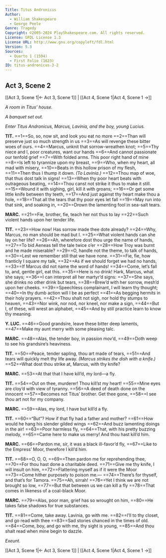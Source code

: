 ```yaml
---
Title: Titus Andronicus
Author: 
  - William Shakespeare
  - George Peele
Genre: Tragedy
Copyright: ©2005-2024 PlayShakespeare.com. All rights reserved.
License: GFDL License 1.3
License URL: http://www.gnu.org/copyleft/fdl.html
Version: 5.3
Sources:
  - Quarto 1 (1594)
  - First Folio (1623)
ID: titus-andronicus-3-2
---
```


## Act 3, Scene 2
[[Act 3, Scene 1|← Act 3, Scene 1]] | [[Act 4, Scene 1|Act 4, Scene 1 →]]

*A room in Titus’ house.*

*A banquet set out.*

*Enter Titus Andronicus, Marcus, Lavinia, and the boy, young Lucius.*

**TIT.**
==1==So, so, now sit, and look you eat no more
==2==Than will preserve just so much strength in us
==3==As will revenge these bitter woes of ours.
==4==Marcus, unknit that sorrow-wreathen knot;
==5==Thy niece and I, poor creatures, want our hands
==6==And cannot passionate our tenfold grief
==7==With folded arms. This poor right hand of mine
==8==Is left to tyrannize upon my breast,
==9==Who, when my heart, all mad with misery,
==10==Beats in this hollow prison of my flesh,
==11==Then thus I thump it down.
*(To Lavinia.)*
==12==Thou map of woe, that thus dost talk in signs!
==13==When thy poor heart beats with outrageous beating,
==14==Thou canst not strike it thus to make it still.
==15==Wound it with sighing, girl, kill it with groans;
==16==Or get some little knife between thy teeth,
==17==And just against thy heart make thou a hole,
==18==That all the tears that thy poor eyes let fall
==19==May run into that sink, and soaking in,
==20==Drown the lamenting fool in sea-salt tears.

**MARC.**
==21==Fie, brother, fie, teach her not thus to lay
==22==Such violent hands upon her tender life.

**TIT.**
==23==How now! Has sorrow made thee dote already?
==24==Why, Marcus, no man should be mad but I.
==25==What violent hands can she lay on her life?
==26==Ah, wherefore dost thou urge the name of hands,
==27==To bid Aeneas tell the tale twice o’er
==28==How Troy was burnt and he made miserable?
==29==O, handle not the theme, to talk of hands,
==30==Lest we remember still that we have none.
==31==Fie, fie, how franticly I square my talk,
==32==As if we should forget we had no hands,
==33==If Marcus did not name the word of hands!
==34==Come, let’s fall to, and, gentle girl, eat this.
==35==Here is no drink! Hark, Marcus, what she says;
==36==I can interpret all her martyr’d signs:
==37==She says, she drinks no other drink but tears,
==38==Brew’d with her sorrow, mesh’d upon her cheeks.
==39==Speechless complainant, I will learn thy thought;
==40==In thy dumb action will I be as perfect
==41==As begging hermits in their holy prayers.
==42==Thou shalt not sigh, nor hold thy stumps to heaven,
==43==Nor wink, nor nod, nor kneel, nor make a sign,
==44==But I, of these, will wrest an alphabet,
==45==And by still practice learn to know thy meaning.

**Y. LUC.**
==46==Good grandsire, leave these bitter deep laments,
==47==Make my aunt merry with some pleasing talc.

**MARC.**
==48==Alas, the tender boy, in passion mov’d,
==49==Doth weep to see his grandsire’s heaviness.

**TIT.**
==50==Peace, tender sapling, thou art made of tears,
==51==And tears will quickly melt thy life away.
*(Marcus strikes the dish with a knife.)*
==52==What dost thou strike at, Marcus, with thy knife?

**MARC.**
==53==At that that I have kill’d, my lord—a fly.

**TIT.**
==54==Out on thee, murderer! Thou kill’st my heart!
==55==Mine eyes are cloy’d with view of tyranny.
==56==A deed of death done on the innocent
==57==Becomes not Titus’ brother. Get thee gone,
==58==I see thou art not for my company.

**MARC.**
==59==Alas, my lord, I have but kill’d a fly.

**TIT.**
==60==“But”? How if that fly had a father and mother?
==61==How would he hang his slender gilded wings
==62==And buzz lamenting doings in the air!
==63==Poor harmless fly,
==64==That, with his pretty buzzing melody,
==65==Came here to make us merry! And thou hast kill’d him.

**MARC.**
==66==Pardon me, sir, it was a black ill-favor’d fly,
==67==Like to the Empress’ Moor, therefore I kill’d him.

**TIT.**
==68==O, O, O,
==69==Then pardon me for reprehending thee,
==70==For thou hast done a charitable deed.
==71==Give me thy knife, I will insult on him,
==72==Flattering myself as if it were the Moor
==73==Come hither purposely to poison me.⁠—
==74==There’s for thyself, and that’s for Tamora.
==75==Ah, sirrah!
==76==Yet I think we are not brought so low,
==77==But that between us we can kill a fly
==78==That comes in likeness of a coal-black Moor.

**MARC.**
==79==Alas, poor man, grief has so wrought on him,
==80==He takes false shadows for true substances.

**TIT.**
==81==Come, take away. Lavinia, go with me.
==82==I’ll to thy closet, and go read with thee
==83==Sad stories chanced in the times of old.
==84==Come, boy, and go with me, thy sight is young,
==85==And thou shalt read when mine begin to dazzle.

*Exeunt.*

[[Act 3, Scene 1|← Act 3, Scene 1]] | [[Act 4, Scene 1|Act 4, Scene 1 →]]
